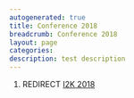 ```yaml
---
autogenerated: true
title: Conference 2018
breadcrumb: Conference 2018
layout: page
categories: 
description: test description
---
```


1.  REDIRECT [I2K 2018](I2K_2018 )
